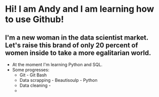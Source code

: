 # Hi! I am Andy and I am learning how to use Github!
## I'm a new woman in the data scientist market. Let's raise this brand of only 20 percent of women inside to take a more egalitarian world.
* At the moment I'm learning Python and SQL.
* Some progresses: 
    * Git - Git Bash
    * Data scrapping - Beautisoulp - Python
    * Data cleaning  - 
    *
